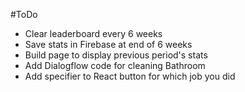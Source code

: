 #ToDo
- Clear leaderboard every 6 weeks
- Save stats in Firebase at end of 6 weeks
- Build page to display previous period's stats
- Add Dialogflow code for cleaning Bathroom
- Add specifier to React button for which job you did
